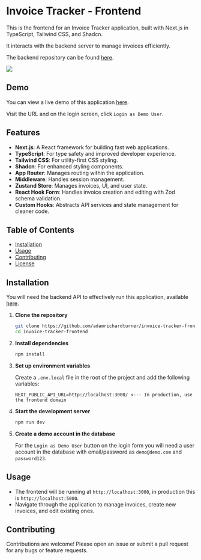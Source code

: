 # Invoice Tracker - Frontend

This is the frontend for an Invoice Tracker application, built with Next.js in TypeScript, Tailwind CSS, and Shadcn.

It interacts with the backend server to manage invoices efficiently.

The backend repository can be found [here](https://github.com/adamrichardturner/invoice-tracker-backend).

![](preview.gif)

## Demo

You can view a live demo of this application [here](https://invoice-tracker.adamrichardturner.dev/).

Visit the URL and on the login screen, click `Login as Demo User`.

## Features

- **Next.js**: A React framework for building fast web applications.
- **TypeScript**: For type safety and improved developer experience.
- **Tailwind CSS**: For utility-first CSS styling.
- **Shadcn**: For enhanced styling components.
- **App Router**: Manages routing within the application.
- **Middleware**: Handles session management.
- **Zustand Store**: Manages invoices, UI, and user state.
- **React Hook Form**: Handles invoice creation and editing with Zod schema validation.
- **Custom Hooks**: Abstracts API services and state management for cleaner code.

## Table of Contents

- [Installation](#installation)
- [Usage](#usage)
- [Contributing](#contributing)
- [License](#license)

## Installation

You will need the backend API to effectively run this application, available [here](https://github.com/adamrichardturner/invoice-tracker-backend).

1. **Clone the repository**

   ```bash
   git clone https://github.com/adamrichardturner/invoice-tracker-frontend.git
   cd invoice-tracker-frontend
   ```

2. **Install dependencies**

   ```bash
   npm install
   ```

3. **Set up environment variables**

   Create a `.env.local` file in the root of the project and add the following variables:

   ```env
   NEXT_PUBLIC_API_URL=http://localhost:3000/ <--- In production, use the frontend domain
   ```

4. **Start the development server**

   ```bash
   npm run dev
   ```

5. **Create a demo account in the database**

   For the `Login as Demo User` button on the login form you will need a user account in the database with email/password as `demo@demo.com` and `password123`.

## Usage

- The frontend will be running at `http://localhost:3000`, in production this is `http://localhost:5000`.
- Navigate through the application to manage invoices, create new invoices, and edit existing ones.

## Contributing

Contributions are welcome! Please open an issue or submit a pull request for any bugs or feature requests.
